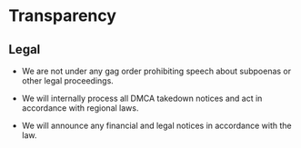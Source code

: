# Transparency

## Legal

  * We are not under any gag order prohibiting speech about subpoenas or other legal proceedings.
  * We will internally process all DMCA takedown notices and act in accordance with regional laws.
  
  * We will announce any financial and legal notices in accordance with the law.
